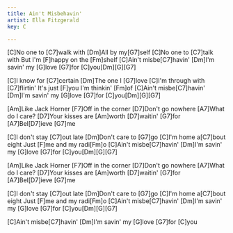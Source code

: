 ```yaml
---
title: Ain't Misbehavin'
artist: Ella Fitzgerald
key: C

---
```

[C]No one to [C7]walk with
[Dm]All by my[G7]self
[C]No one to [C7]talk with
But I'm [F]happy on the [Fm]shelf
[C]Ain't misbe[C7]havin'
[Dm]I'm savin' my [G]love [G7]for [C]you[Dm][G][G7]

[C]I know for [C7]certain
[Dm]The one I [G7]love
[C]I'm through with [C7]flirtin'
It's just [F]you I'm thinkin' [Fm]of
[C]Ain't misbe[C7]havin'
[Dm]I'm savin' my [G]love [G7]for [C]you[Dm][G][G7]

[Am]Like Jack Horner
[F7]Off in the corner
[D7]Don't go nowhere
[A7]What do I care?
[D7]Your kisses are [Am]worth [D7]waitin' [G7]for
[A7]Bel[D7]ieve [G7]me

[C]I don't stay [C7]out late
[Dm]Don't care to [G7]go
[C]I'm home a[C7]bout eight
Just [F]me and my radi[Fm]o
[C]Ain't misbe[C7]havin'
[Dm]I'm savin' my [G]love [G7]for [C]you[Dm][G][G7]

[Am]Like Jack Horner
[F7]Off in the corner
[D7]Don't go nowhere
[A7]What do I care?
[D7]Your kisses are [Am]worth [D7]waitin' [G7]for
[A7]Bel[D7]ieve [G7]me

[C]I don't stay [C7]out late
[Dm]Don't care to [G7]go
[C]I'm home a[C7]bout eight
Just [F]me and my radi[Fm]o
[C]Ain't misbe[C7]havin'
[Dm]I'm savin' my [G]love [G7]for [C]you[Dm][G][G7]

[C]Ain't misbe[C7]havin'
[Dm]I'm savin' my [G]love [G7]for [C]you